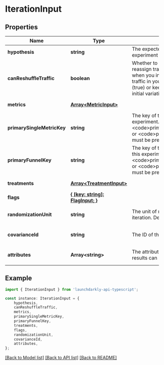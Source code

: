 # IterationInput


## Properties

Name | Type | Description | Notes
------------ | ------------- | ------------- | -------------
**hypothesis** | **string** | The expected outcome of this experiment | [default to undefined]
**canReshuffleTraffic** | **boolean** | Whether to allow the experiment to reassign traffic to different variations when you increase or decrease the traffic in your experiment audience (true) or keep all traffic assigned to its initial variation (false). Defaults to true. | [optional] [default to undefined]
**metrics** | [**Array&lt;MetricInput&gt;**](MetricInput.md) |  | [default to undefined]
**primarySingleMetricKey** | **string** | The key of the primary metric for this experiment. Either &lt;code&gt;primarySingleMetricKey&lt;/code&gt; or &lt;code&gt;primaryFunnelKey&lt;/code&gt; must be present. | [optional] [default to undefined]
**primaryFunnelKey** | **string** | The key of the primary funnel group for this experiment. Either &lt;code&gt;primarySingleMetricKey&lt;/code&gt; or &lt;code&gt;primaryFunnelKey&lt;/code&gt; must be present. | [optional] [default to undefined]
**treatments** | [**Array&lt;TreatmentInput&gt;**](TreatmentInput.md) |  | [default to undefined]
**flags** | [**{ [key: string]: FlagInput; }**](FlagInput.md) |  | [default to undefined]
**randomizationUnit** | **string** | The unit of randomization for this iteration. Defaults to user. | [optional] [default to undefined]
**covarianceId** | **string** | The ID of the covariance CSV | [optional] [default to undefined]
**attributes** | **Array&lt;string&gt;** | The attributes that this iteration\&#39;s results can be sliced by | [optional] [default to undefined]

## Example

```typescript
import { IterationInput } from 'launchdarkly-api-typescript';

const instance: IterationInput = {
    hypothesis,
    canReshuffleTraffic,
    metrics,
    primarySingleMetricKey,
    primaryFunnelKey,
    treatments,
    flags,
    randomizationUnit,
    covarianceId,
    attributes,
};
```

[[Back to Model list]](../README.md#documentation-for-models) [[Back to API list]](../README.md#documentation-for-api-endpoints) [[Back to README]](../README.md)
